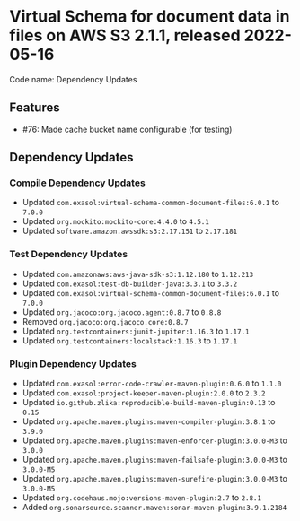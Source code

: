 # Virtual Schema for document data in files on AWS S3 2.1.1, released 2022-05-16

Code name: Dependency Updates

## Features

* #76: Made cache bucket name configurable (for testing)

## Dependency Updates

### Compile Dependency Updates

* Updated `com.exasol:virtual-schema-common-document-files:6.0.1` to `7.0.0`
* Updated `org.mockito:mockito-core:4.4.0` to `4.5.1`
* Updated `software.amazon.awssdk:s3:2.17.151` to `2.17.181`

### Test Dependency Updates

* Updated `com.amazonaws:aws-java-sdk-s3:1.12.180` to `1.12.213`
* Updated `com.exasol:test-db-builder-java:3.3.1` to `3.3.2`
* Updated `com.exasol:virtual-schema-common-document-files:6.0.1` to `7.0.0`
* Updated `org.jacoco:org.jacoco.agent:0.8.7` to `0.8.8`
* Removed `org.jacoco:org.jacoco.core:0.8.7`
* Updated `org.testcontainers:junit-jupiter:1.16.3` to `1.17.1`
* Updated `org.testcontainers:localstack:1.16.3` to `1.17.1`

### Plugin Dependency Updates

* Updated `com.exasol:error-code-crawler-maven-plugin:0.6.0` to `1.1.0`
* Updated `com.exasol:project-keeper-maven-plugin:2.0.0` to `2.3.2`
* Updated `io.github.zlika:reproducible-build-maven-plugin:0.13` to `0.15`
* Updated `org.apache.maven.plugins:maven-compiler-plugin:3.8.1` to `3.9.0`
* Updated `org.apache.maven.plugins:maven-enforcer-plugin:3.0.0-M3` to `3.0.0`
* Updated `org.apache.maven.plugins:maven-failsafe-plugin:3.0.0-M3` to `3.0.0-M5`
* Updated `org.apache.maven.plugins:maven-surefire-plugin:3.0.0-M3` to `3.0.0-M5`
* Updated `org.codehaus.mojo:versions-maven-plugin:2.7` to `2.8.1`
* Added `org.sonarsource.scanner.maven:sonar-maven-plugin:3.9.1.2184`
